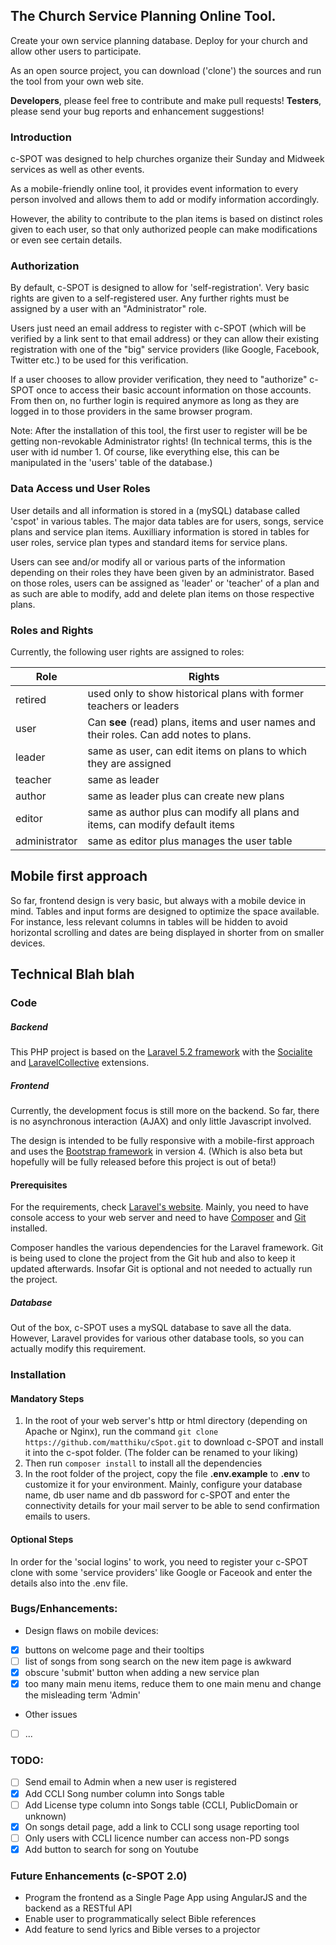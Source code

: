 ## The Church Service Planning Online Tool.

Create your own service planning database. Deploy for your church and allow other users to participate.

As an open source project, you can download ('clone') the sources and run the tool from your own web site.

**Developers**, please feel free to contribute and make pull requests! **Testers**, please send your bug reports and enhancement suggestions!


### Introduction
c-SPOT was designed to help churches organize their Sunday and Midweek services as well as other events.

As a mobile-friendly online tool, it provides event information to every person involved and allows them to add or modify information accordingly.

However, the ability to contribute to the plan items is based on distinct roles given to each user, so that only authorized people can make modifications or even see certain details.

### Authorization
By default, c-SPOT is designed to allow for 'self-registration'. Very basic rights are given to a self-registered user. Any further rights must be assigned by a user with an "Administrator" role.

Users just need an email address to register with c-SPOT (which will be verified by a link sent to that email address) or they can allow their existing registration with one of the "big" service providers (like Google, Facebook, Twitter etc.) to be used for this verification.

If a user chooses to allow provider verification, they need to "authorize" c-SPOT once to access their basic account information on those accounts. From then on, no further login is required anymore as long as they are logged in to those providers in the same browser program.

Note: After the installation of this tool, the first user to register will be be getting non-revokable Administrator rights! (In technical terms, this is the user with id number 1. Of course, like everything else, this can be manipulated in the 'users' table of the database.)

### Data Access und User Roles
User details and all information is stored in a (mySQL) database called 'cspot' in various tables. The major data tables are for users, songs, service plans and service plan items. Auxilliary information is stored in tables for user roles, service plan types and standard items for service plans.

Users can see and/or modify all or various parts of the information depending on their roles they have been given by an administrator. Based on those roles, users can be assigned as 'leader' or 'teacher' of a plan and as such are able to modify, add and delete plan items on those respective plans.

### Roles and Rights
Currently, the following user rights are assigned to roles:

| Role | Rights |
| ---- | ------ |
| retired | used only to show historical plans with former teachers or leaders |
| user | Can **see** (read) plans, items and user names and their roles. Can add notes to plans. |
| leader | same as user, can edit items on plans to which they are assigned |
| teacher | same as leader |
| author | same as leader plus can create new plans |
| editor | same as author plus can modify all plans and items, can modify default items |
| administrator | same as editor plus manages the user table |

## Mobile first approach
So far, frontend design is very basic, but always with a mobile device in mind. Tables and input forms are designed to optimize the space available. For instance, less relevant columns in tables will be hidden to avoid horizontal scrolling and dates are being displayed in shorter from on smaller devices.


## Technical Blah blah
### Code
##### Backend
This PHP project is based on the [Laravel 5.2 framework](https://laravel.com/) with the [Socialite](https://github.com/laravel/socialite) and [LaravelCollective](https://laravelcollective.com) extensions. 
##### Frontend
Currently, the development focus is still more on the backend. So far, there is no asynchronous interaction (AJAX) and only little Javascript involved.

The design is intended to be fully responsive with a mobile-first approach and uses the [Bootstrap framework](http://v4-alpha.getbootstrap.com/) in version 4. (Which is also beta but hopefully will be fully released before this project is out of beta!)

#### Prerequisites
For the requirements, check [Laravel's website](https://laravel.com/docs/5.2#installation). Mainly, you need to have console access to your web server and need to have [Composer](http://getcomposer.org) and [Git](http://git-scm.com/download) installed.

Composer handles the various dependencies for the Laravel framework. Git is being used to clone the project from the Git hub and also to keep it updated afterwards. Insofar Git is optional and not needed to actually run the project.

##### Database
Out of the box, c-SPOT uses a mySQL database to save all the data. However, Laravel provides for various other database tools, so you can actually modify this requirement.


### Installation

#### Mandatory Steps
1. In the root of your web server's http or html directory (depending on Apache or Nginx), run the command `git clone https://github.com/matthiku/cSpot.git` to download c-SPOT and install it into the c-spot folder. (The folder can be renamed to your liking)
2. Then run `composer install` to install all the dependencies
3. In the root folder of the project, copy the file **.env.example** to **.env** to customize it for your environment. Mainly, configure your database name, db user name and db password for c-SPOT and enter the connectivity details for your mail server to be able to send confirmation emails to users.

#### Optional Steps
In order for the 'social logins' to work, you need to register your c-SPOT clone with some 'service providers' like Google or Faceook and enter the details also into the .env file.


### Bugs/Enhancements:
- Design flaws on mobile devices: 

- [x] buttons on welcome page and their tooltips
- [ ] list of songs from song search on the new item page is awkward
- [x] obscure 'submit' button when adding a new service plan
- [x] too many main menu items, reduce them to one main menu and change the misleading term 'Admin'

- Other issues

- [ ] ...

### TODO:
- [ ] Send email to Admin when a new user is registered
- [x] Add CCLI Song number column into Songs table
- [ ] Add License type column into Songs table (CCLI, PublicDomain or unknown)
- [x] On songs detail page, add a link to CCLI song usage reporting tool
- [ ] Only users with CCLI licence number can access non-PD songs 
- [x] Add button to search for song on Youtube

### Future Enhancements (c-SPOT 2.0)

- Program the frontend as a Single Page App using AngularJS and the backend as a RESTful API
- Enable user to programmatically select Bible references
- Add feature to send lyrics and Bible verses to a projector
